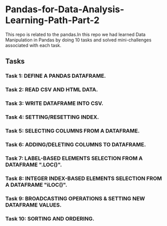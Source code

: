 # Pandas-for-Data-Analysis-Learning-Path-Part-2
This repo is related to the pandas.In this repo we had learned Data Manipulation in Pandas by doing 10 tasks and solved mini-challenges associated with each task.
## Tasks
### Task 1: DEFINE A PANDAS DATAFRAME.
### Task 2: READ CSV AND HTML DATA.
### Task 3: WRITE DATAFRAME INTO CSV.
### Task 4: SETTING/RESETTING INDEX.
### Task 5: SELECTING COLUMNS FROM A DATAFRAME.
### Task 6: ADDING/DELETING COLUMNS TO DATAFRAME.
### Task 7: LABEL-BASED ELEMENTS SELECTION FROM A DATAFRAME ".LOC()".
### Task 8: INTEGER INDEX-BASED ELEMENTS SELECTION FROM A DATAFRAME "iLOC()".
### Task 9: BROADCASTING OPERATIONS & SETTING NEW DATAFRAME VALUES.
### Task 10: SORTING AND ORDERING.
